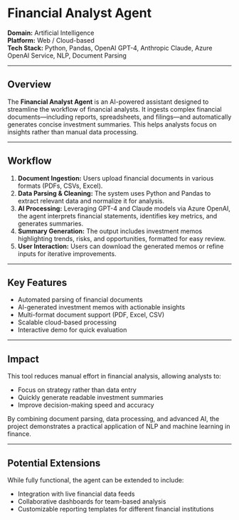 # Financial Analyst Agent

**Domain:** Artificial Intelligence  
**Platform:** Web / Cloud-based  
**Tech Stack:** Python, Pandas, OpenAI GPT-4, Anthropic Claude, Azure OpenAI Service, NLP, Document Parsing  

---

## Overview

The **Financial Analyst Agent** is an AI-powered assistant designed to streamline the workflow of financial analysts. It ingests complex financial documents—including reports, spreadsheets, and filings—and automatically generates concise investment summaries. This helps analysts focus on insights rather than manual data processing.

---

## Workflow

1. **Document Ingestion:** Users upload financial documents in various formats (PDFs, CSVs, Excel).  
2. **Data Parsing & Cleaning:** The system uses Python and Pandas to extract relevant data and normalize it for analysis.  
3. **AI Processing:** Leveraging GPT-4 and Claude models via Azure OpenAI, the agent interprets financial statements, identifies key metrics, and generates summaries.  
4. **Summary Generation:** The output includes investment memos highlighting trends, risks, and opportunities, formatted for easy review.  
5. **User Interaction:** Users can download the generated memos or refine inputs for iterative improvements.  

---

## Key Features

- Automated parsing of financial documents  
- AI-generated investment memos with actionable insights  
- Multi-format document support (PDF, Excel, CSV)  
- Scalable cloud-based processing  
- Interactive demo for quick evaluation  

---

## Impact

This tool reduces manual effort in financial analysis, allowing analysts to:  

- Focus on strategy rather than data entry  
- Quickly generate readable investment summaries  
- Improve decision-making speed and accuracy  

By combining document parsing, data processing, and advanced AI, the project demonstrates a practical application of NLP and machine learning in finance.

---

## Potential Extensions

While fully functional, the agent can be extended to include:  

- Integration with live financial data feeds  
- Collaborative dashboards for team-based analysis  
- Customizable reporting templates for different financial institutions  
